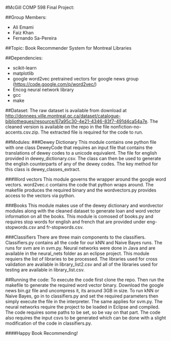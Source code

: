 #McGill COMP 598 Final Project: 

##Group Members: 
 * Ali Emami 
 * Faiz Khan 
 * Fernando Sa-Pereira

##Topic: 
Book Recommender System for Montreal Libraries

##Dependencies: 
  * scikit-learn 
  * matplotlib 
  * google word2vec pretrained vectors for google news group (https://code.google.com/p/word2vec/)
  * Encog neural network library
  * gcc
  * make

##Dataset: 
  The raw dataset is available from download at http://donnees.ville.montreal.qc.ca/dataset/catalogue-bibliotheques/resource/67a95c30-4e21-4346-83f7-491d4ca54a7e. The cleaned version is available on the repo in the file nonfiction-no-accents.csv.zip. The extracted file is required for the code to run. 
  
##Modules: 
###Dewey Dictionary 
  This module contains one python file with one class DeweyCode that requires an input file that contains the translations of dewey codes to a unicode equivalent. The file for english provided in dewey\_dictionary.csv. The class can then be used to generate the english counterparts of any of the dewey codes. The key method for this class is dewey\_classes_extract. 

###Word vectors 
  This module governs the wrapper around the google word vectors. word2vec.c contains the code that python wraps around. The makefile produces the required binary and the wordvectors.py provides access to the vectors via python. 

###Books 
  This module makes use of the dewey dictionary and wordvector modules along with the cleaned dataset to generate loan and word vector information on all the books. This module is comosed of books.py and requires stop words for english and french that are provided under eng-stopwords.csv and fr-stopwords.csv. 

###Classifiers
  There are three main components to the classifiers. Classifiers.py contains all the code for our kNN and Naive Bayes runs. The runs for svm are in svm.py. Neural networks were done in Java and are available in the neural_nets folder as an eclipse project. This module requiers the list of libraries to be processed. The libraries used for cross validation are available in library\_list2.csv and all of the libraries used for testing are available in library_list.csv. 
  
##Running the code: 
  To execute the code first clone the repo. Then run the makefile to generate the required word vector binary. Download the google news bin.gz file and uncompress it, its around 3GB in size. To run kNN or Naive Bayes, go in to classifiers.py and set the required parameters then simply execute the file in the interpreter. The same applies for svm.py. The neural networks require the project to be loaded in Eclipse and compiled. The code requires some paths to be set, so be vay on that part. The code also requires the input csvs to be generated which can be done with a slight modification of the code in classifiers.py. 
  
####Happy Book Recommending!
  



